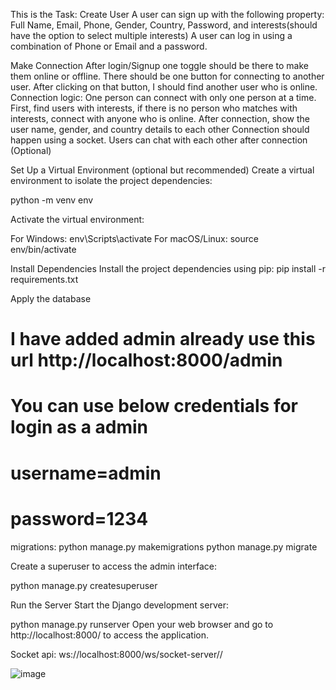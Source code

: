 
This is the Task:
Create User
A user can sign up with the following property:
Full Name, Email, Phone, Gender, Country, Password, and interests(should have the option to select multiple interests)
A user can log in using a combination of Phone or Email and a password.

Make Connection
After login/Signup one toggle should be there to make them online or offline.
There should be one button for connecting to another user. After clicking on that button, I should find another user who is online.
Connection logic:
One person can connect with only one person at a time.
First, find users with interests, if there is no person who matches with interests, connect with anyone who is online.
After connection, show the user name, gender, and country details to each other
Connection should happen using a socket.
Users can chat with each other after connection (Optional)



Set Up a Virtual Environment (optional but recommended) Create a virtual environment to isolate the project dependencies:

python -m venv env

Activate the virtual environment:

For Windows: env\Scripts\activate For macOS/Linux: source env/bin/activate

Install Dependencies Install the project dependencies using pip: pip install -r requirements.txt

Apply the database 
# I have added admin already use this url http://localhost:8000/admin 
# You can use below credentials for login as a admin
# username=admin
# password=1234
migrations: python manage.py makemigrations 
python manage.py migrate

Create a superuser to access the admin interface:

python manage.py createsuperuser

Run the Server Start the Django development server:

python manage.py runserver
Open your web browser and go to http://localhost:8000/ to access the application.

Socket api:
ws://localhost:8000/ws/socket-server/<pass the user which user you want to connect>/

![image](https://github.com/Mohd-Saddam/Real-time-chat-using-socket-django-python/assets/50014573/5c59b716-9cdb-444b-acf1-2116a829f0dc)


